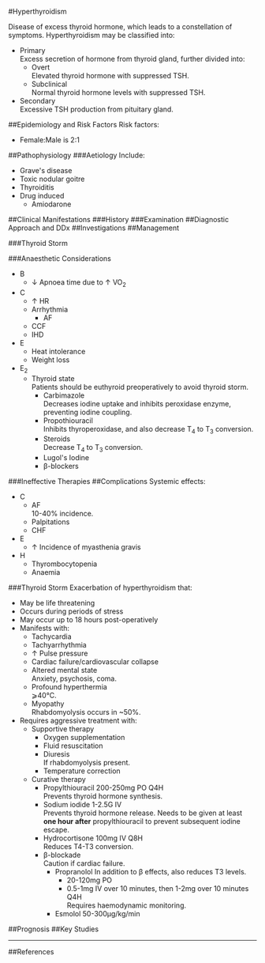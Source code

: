 #Hyperthyroidism

Disease of excess thyroid hormone, which leads to a constellation of symptoms. Hyperthyroidism may be classified into:
* Primary  
Excess secretion of hormone from thyroid gland, further divided into:
	* Overt  
	Elevated thyroid hormone with suppressed TSH.
	* Subclinical  
	Normal thyroid hormone levels with suppressed TSH.
* Secondary  
Excessive TSH production from pituitary gland.

##Epidemiology and Risk Factors
Risk factors:
* Female:Male is 2:1

##Pathophysiology
###Aetiology
Include:
* Grave's disease
* Toxic nodular goitre
* Thyroiditis
* Drug induced
	* Amiodarone

##Clinical Manifestations
###History
###Examination
##Diagnostic Approach and DDx
##Investigations
##Management


###Thyroid Storm

###Anaesthetic Considerations
* B
	* ↓ Apnoea time due to ↑ VO<sub>2</sub>
* C
	* ↑ HR
	* Arrhythmia
		* AF
	* CCF
	* IHD
* E
	* Heat intolerance
	* Weight loss
* E<sub>2</sub>
	* Thyroid state  
	Patients should be euthyroid preoperatively to avoid thyroid storm.
		* Carbimazole  
		Decreases iodine uptake and inhibits peroxidase enzyme, preventing iodine coupling.
		* Propothiouracil  
		Inhibits thyroperoxidase, and also decrease T<sub>4</sub> to T<sub>3</sub> conversion.
		* Steroids  
		Decrease T<sub>4</sub> to T<sub>3</sub> conversion.
		* Lugol's Iodine
		* β-blockers


###Ineffective Therapies
##Complications
Systemic effects:
* C
	* AF  
	10-40% incidence.
	* Palpitations
	* CHF
* E
	* ↑ Incidence of myasthenia gravis
* H
	* Thyrombocytopenia
	* Anaemia

###Thyroid Storm
Exacerbation of hyperthyroidism that:
* May be life threatening
* Occurs during periods of stress
* May occur up to 18 hours post-operatively
* Manifests with:
	* Tachycardia
	* Tachyarrhythmia
	* ↑ Pulse pressure
	* Cardiac failure/cardiovascular collapse
	* Altered mental state  
	Anxiety, psychosis, coma.
	* Profound hyperthermia  
	⩾40°C.
	* Myopathy  
	Rhabdomyolysis occurs in ~50%.
* Requires aggressive treatment with:
	* Supportive therapy
		* Oxygen supplementation
		* Fluid resuscitation
		* Diuresis  
		If rhabdomyolysis present.
		* Temperature correction
	* Curative therapy
		* Propylthiouracil 200-250mg PO Q4H  
		Prevents thyroid hormone synthesis.
		* Sodium iodide 1-2.5G IV  
		Prevents thyroid hormone release. Needs to be given at least **one hour after** propylthiouracil to prevent subsequent iodine escape.
		* Hydrocortisone 100mg IV Q8H  
		Reduces T4-T3 conversion.
		* β-blockade  
		Caution if cardiac failure.
			* Propranolol 
			In addition to β effects, also reduces T3 levels.
				* 20-120mg PO  
				* 0.5-1mg IV over 10 minutes, then 1-2mg over 10 minutes Q4H  
				Requires haemodynamic monitoring.
			* Esmolol 50-300μg/kg/min


##Prognosis
##Key Studies

---
##References